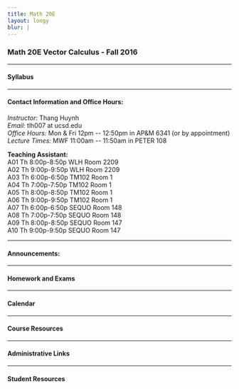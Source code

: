 ```yaml
---
title: Math 20E
layout: longy
blur: |
---
```

### Math 20E Vector Calculus - Fall 2016  

---

#### Syllabus

---  

#### Contact Information and Office Hours:  

*Instructor:* Thang Huynh  
*Email:* tlh007 at ucsd.edu  
*Office Hours:* Mon & Fri 12pm -- 12:50pm in AP&M 6341 (or by appointment)  
*Lecture Times:* MWF 11:00am -- 11:50am in PETER 108

**Teaching Assistant:**   
A01	Th	8:00p-8:50p	WLH	Room 2209  
A02	Th	9:00p-9:50p	WLH	Room 2209  
A03	Th	6:00p-6:50p	TM102	Room 1  
A04	Th	7:00p-7:50p	TM102	Room 1  
A05	Th	8:00p-8:50p	TM102	Room 1  
A06	Th	9:00p-9:50p	TM102	Room 1  
A07	Th	6:00p-6:50p	SEQUO	Room 148  
A08	Th	7:00p-7:50p	SEQUO	Room 148  
A09	Th	8:00p-8:50p	SEQUO	Room 147  
A10	Th	9:00p-9:50p	SEQUO	Room 147  


--- 

#### Announcements:


---

#### Homework and Exams

---

#### Calendar

---  

#### Course Resources

---  

#### Administrative Links

---

#### Student Resources










